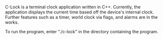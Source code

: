 C-Lock is a terminal clock application written in C++.
Currently, the application displays the current time based off the device's internal clock. Further features such as a timer, world clock via flags, and alarms are in the works.

To run the program, enter "./c-lock" in the directory containing the program.
